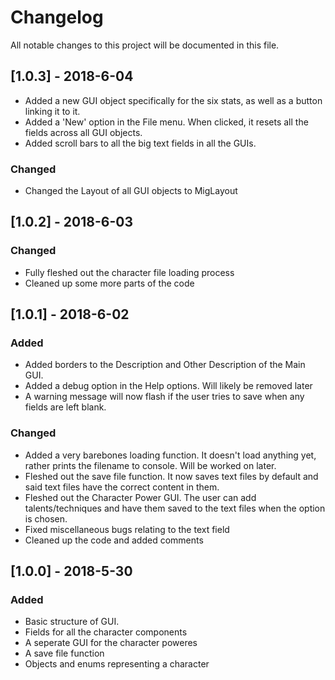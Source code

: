 # Changelog
All notable changes to this project will be documented in this file.

## [1.0.3] - 2018-6-04
- Added a new GUI object specifically for the six stats, as well as a button linking it to it.
- Added a 'New' option in the File menu. When clicked, it resets all the fields across all GUI objects.
- Added scroll bars to all the big text fields in all the GUIs.

### Changed
- Changed the Layout of all GUI objects to MigLayout

## [1.0.2] - 2018-6-03

### Changed
- Fully fleshed out the character file loading process
- Cleaned up some more parts of the code


## [1.0.1] - 2018-6-02

### Added
- Added borders to the Description and Other Description of the Main GUI.
- Added a debug option in the Help options. Will likely be removed later
- A warning message will now flash if the user tries to save when any fields are left blank.

### Changed
- Added a very barebones loading function. It doesn't load anything yet, rather prints the filename to console. Will be worked on later.
- Fleshed out the save file function. It now saves text files by default and said text files have the correct content in them.
- Fleshed out the Character Power GUI. The user can add talents/techniques and have them saved to the text files when the option is chosen.
- Fixed miscellaneous bugs relating to the text field
- Cleaned up the code and added comments


## [1.0.0] - 2018-5-30
### Added
- Basic structure of GUI.
- Fields for all the character components
- A seperate GUI for the character poweres
- A save file function
- Objects and enums representing a character

